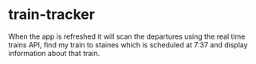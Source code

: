 # train-tracker

When the app is refreshed it will scan the departures using the real time trains API, find my train to staines which is scheduled at 7:37 and display information about that train.
